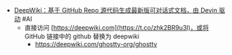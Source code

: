 - [DeepWiki：基于 GitHub Repo 源代码生成最新版可对话式文档，由 Devin 驱动](https://x.com/lencx_/status/1915959060266160315) #AI
	- 直接访问 [https://deepwiki.com](https://t.co/zhk2BR9u3l)，或将 GitHub 链接中的 github 替换为 deepwiki
		- https://deepwiki.com/ghostty-org/ghostty